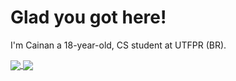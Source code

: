 # Glad you got here!
I'm Cainan a 18-year-old, CS student at UTFPR (BR).

<div>
  <a href="github.com/travizanutto">
  <img align="center" src="https://github-readme-stats.vercel.app/api?username=travizanutto&include_all_commits=true&custom_title=My GB stats:&count_private=true&show_icons=true&hide=issues&theme=synthwave">
  <img align="center" src="https://github-readme-stats.vercel.app/api/top-langs/?username=travizanutto&layout=compact&theme=synthwave">  
</div>
